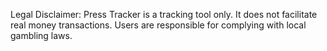 Legal
Disclaimer: Press Tracker is a tracking tool only. It does not facilitate real money transactions. Users are responsible for complying with local gambling laws.
